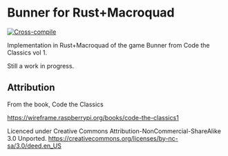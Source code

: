 # Bunner for Rust+Macroquad
[![Cross-compile](https://github.com/ollej/rust-bunner-macroquad/actions/workflows/crosscompile.yml/badge.svg)](https://github.com/ollej/rust-bunner-macroquad/actions/workflows/crosscompile.yml)

Implementation in Rust+Macroquad of the game Bunner from Code the Classics vol 1.

Still a work in progress.

## Attribution

From the book, Code the Classics

https://wireframe.raspberrypi.org/books/code-the-classics1

Licenced under Creative Commons Attribution-NonCommercial-ShareAlike 3.0 Unported.
https://creativecommons.org/licenses/by-nc-sa/3.0/deed.en_US
